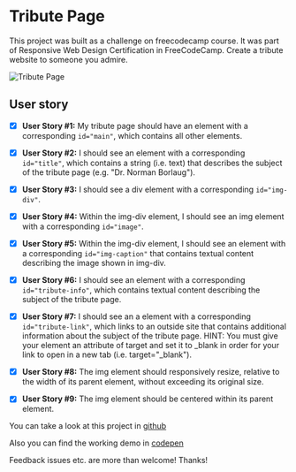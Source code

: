 # Tribute Page

This project was built as a challenge on freecodecamp course. It was part of Responsive Web Design Certification in FreeCodeCamp.
Create a tribute website to someone you admire.  

![Tribute Page](https://res.cloudinary.com/drpcjt13x/image/upload/v1603989078/Proyectos/Personal%20Portfolio%20Webpage/Tribute_Page_-_Cate_Blanchett_tale6g.png "Tribute Page project")

## User story

- [x] **User Story #1:** My tribute page should have an element with a corresponding `id="main"`, which contains all other elements. 

- [x] **User Story #2:** I should see an element with a corresponding `id="title"`, which contains a string (i.e. text) that describes the subject of the tribute page 
(e.g. "Dr. Norman Borlaug"). 

- [x] **User Story #3:** I should see a div element with a corresponding `id="img-div"`. 

- [x] **User Story #4:** Within the img-div element, I should see an img element with a corresponding `id="image"`.

- [x] **User Story #5:** Within the img-div element, I should see an element with a corresponding `id="img-caption"` that contains textual content describing the image shown in img-div.
 
- [x] **User Story #6:** I should see an element with a corresponding `id="tribute-info"`, which contains textual content describing the subject of the tribute page.

- [x] **User Story #7:** I should see an a element with a corresponding `id="tribute-link"`, which links to an outside site that contains additional information about 
the subject of the tribute page. HINT: You must give your element an attribute of target and set it to _blank in order for your link to open in a new tab 
(i.e. target="_blank").

- [x] **User Story #8:** The img element should responsively resize, relative to the width of its parent element, without exceeding its original size.

- [x] **User Story #9:** The img element should be centered within its parent element.




You can take a look at this project in [github](https://guacig.github.io/tribute-page/)

Also you can find the working demo in [codepen](https://codepen.io/GuaciG/full/jgxWay)

Feedback issues etc. are more than welcome! Thanks!



